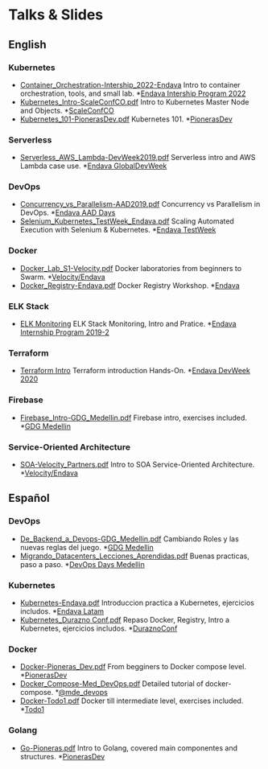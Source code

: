 # Talks &amp; Slides 

## English

### Kubernetes
- [Container_Orchestration-Intership_2022-Endava](https://github.com/twogg-git/talks/blob/master/Container_Orchestration-Intership_2022-Endava.pdf) Intro to container orchestration, tools, and small lab. *[Endava Intership Program 2022](https://www.endava.com/)  
- [Kubernetes_Intro-ScaleConfCO.pdf](https://github.com/twogg-git/talks/blob/master/Kubernetes_Intro-ScaleConfCO.pdf) Intro to Kubernetes Master Node and Objects. *[ScaleConfCO](http://scaleconfco.com/)    
- [Kubernetes_101-PionerasDev.pdf](https://github.com/twogg-git/talks/blob/master/Kubernetes_101-PionerasDev.pdf) Kubernetes 101. *[PionerasDev](http://pionerasdev.co/) 

### Serverless
- [Serverless_AWS_Lambda-DevWeek2019.pdf](https://github.com/twogg-git/talks/blob/master/Serverless_AWS_Lambda-DevWeek2019.pdf) Serverless intro and AWS Lambda case use. *[Endava GlobalDevWeek](https://www.endava.com/) 

### DevOps
- [Concurrency_vs_Parallelism-AAD2019.pdf](https://github.com/twogg-git/talks/blob/master/Concurrency_vs_Parallelism-AAD2019.pdf) Concurrency vs Parallelism in DevOps. *[Endava AAD Days](https://www.endava.com/)  
- [Selenium_Kubernetes_TestWeek_Endava.pdf](https://github.com/twogg-git/talks/blob/master/Selenium_Kubernetes_TestWeek_Endava.pdf) Scaling Automated Execution with Selenium & Kubernetes. *[Endava TestWeek](https://www.endava.com/)  

### Docker   
- [Docker_Lab_S1-Velocity.pdf](https://github.com/twogg-git/talks/blob/master/Docker_Lab_S1-Velocity.pdf) Docker laboratories from beginners to Swarm. *[Velocity/Endava](https://www.endava.com/)
- [Docker_Registry-Endava.pdf](https://github.com/twogg-git/talks/blob/master/Docker_Registry-Endava.pdf) Docker Registry Workshop. *[Endava](https://www.endava.com/)

### ELK Stack
- [ELK Monitoring](https://github.com/twogg-git/talks/blob/master/ELK_Monitoring_Endava.pdf) ELK Stack Monitoring, Intro and Pratice. *[Endava Internship Program 2019-2](https://www.endava.com/)

### Terraform
- [Terraform Intro](https://github.com/twogg-git/talks/blob/master/Terraform_Intro-DevWeek_Endava.pdf) Terraform introduction Hands-On. *[Endava DevWeek 2020](https://www.endava.com/)

### Firebase   
- [Firebase_Intro-GDG_Medellin.pdf](https://github.com/twogg-git/talks/blob/master/Firebase_Intro-GDG_Medellin.pdf) Firebase intro, exercises included. *[GDG Medellin](https://www.meetup.com/GDG-Medellin/)

### Service-Oriented Architecture   
- [SOA-Velocity_Partners.pdf](https://github.com/twogg-git/talks/blob/master/SOA-Velocity_Partners.pdf) Intro to SOA Service-Oriented Architecture. *[Velocity/Endava](https://www.endava.com/)

## Español

### DevOps 
- [De_Backend_a_Devops-GDG_Medellin.pdf](https://github.com/twogg-git/talks/blob/master/De_Backend_a_Devops-GDG_Medellin.pdf) Cambiando Roles y las nuevas reglas del juego. *[GDG Medellin](https://www.meetup.com/GDG-Medellin/) 
- [Migrando_Datacenters_Lecciones_Aprendidas.pdf](https://github.com/twogg-git/talks/blob/master/Migrando_Datacenters_Lecciones_Aprenndidas-DevOps_Days_Med.pdf) Buenas practicas, paso a paso. *[DevOps Days Medellin](https://devopsdays.io/) 

### Kubernetes    
- [Kubernetes-Endava.pdf](https://github.com/twogg-git/talks/blob/master/Kubernetes-Endava.pdf) Introduccion practica a Kubernetes, ejercicios includos. *[Endava Latam](https://www.endava.com/)    
- [Kubernetes_Durazno Conf.pdf](https://github.com/twogg-git/talks/blob/master/Kubernetes_DuraznoConf.pdf) Repaso Docker, Registry, Intro a Kubernetes, ejercicios includos. *[DuraznoConf](http://duraznoconf.uy)    

### Docker   
- [Docker-Pioneras_Dev.pdf](https://github.com/twogg-git/talks/blob/master/Docker-Pioneras_Dev.pdf) From begginers to Docker compose level. *[PionerasDev](http://pionerasdev.co/)     
- [Docker_Compose-Med_DevOps.pdf](https://github.com/twogg-git/talks/blob/master/Docker_Compose-Med_DevOps.pdf) Detailed tutorial of docker-compose. *[@mde_devops](https://twitter.com/mde_devops)    
- [Docker-Todo1.pdf](https://github.com/twogg-git/talks/blob/master/Docker-Todo1.pdf) Docker till intermediate level, exercises included. *[Todo1](https://www.todo1services.com)

### Golang   
- [Go-Pioneras.pdf](https://github.com/twogg-git/talks/blob/master/Intro_Go_Pioneras2020.pdf) Intro to Golang, covered main componentes and structures. *[PionerasDev](http://pionerasdev.co/)

